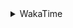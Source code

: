 <details>
 <summary>WakaTime</summary>

<!--START_SECTION:waka-->
![Profile Views](http://img.shields.io/badge/Profile%20Views-0-blue)

**🐱 My GitHub Data** 

> 🏆 582 Contributions in the Year 2021
 > 
> 📦 250.3 kB Used in GitHub's Storage 
 > 
> 🚫 Not Opted to Hire
 > 
> 📜 57 Public Repositories 
 > 
> 🔑 1 Private Repository 
 > 
**I'm an Early 🐤** 

```text
🌞 Morning    59 commits     ████░░░░░░░░░░░░░░░░░░░░░   17.3% 
🌆 Daytime    151 commits    ███████████░░░░░░░░░░░░░░   44.28% 
🌃 Evening    114 commits    ████████░░░░░░░░░░░░░░░░░   33.43% 
🌙 Night      17 commits     █░░░░░░░░░░░░░░░░░░░░░░░░   4.99%

```
📅 **I'm Most Productive on Wednesday** 

```text
Monday       47 commits     ███░░░░░░░░░░░░░░░░░░░░░░   13.78% 
Tuesday      46 commits     ███░░░░░░░░░░░░░░░░░░░░░░   13.49% 
Wednesday    70 commits     █████░░░░░░░░░░░░░░░░░░░░   20.53% 
Thursday     54 commits     ████░░░░░░░░░░░░░░░░░░░░░   15.84% 
Friday       43 commits     ███░░░░░░░░░░░░░░░░░░░░░░   12.61% 
Saturday     40 commits     ███░░░░░░░░░░░░░░░░░░░░░░   11.73% 
Sunday       41 commits     ███░░░░░░░░░░░░░░░░░░░░░░   12.02%

```


📊 **This Week I Spent My Time On** 

```text
⌚︎ Time Zone: Asia/Shanghai

💬 Programming Languages: 
Go                       2 hrs 18 mins       ██████░░░░░░░░░░░░░░░░░░░   26.74% 
JavaScript               1 hr 27 mins        ████░░░░░░░░░░░░░░░░░░░░░   16.91% 
YAML                     1 hr 20 mins        ███░░░░░░░░░░░░░░░░░░░░░░   15.46% 
Markdown                 1 hr 13 mins        ███░░░░░░░░░░░░░░░░░░░░░░   14.16% 
C++                      40 mins             ██░░░░░░░░░░░░░░░░░░░░░░░   7.84%

🔥 Editors: 
VS Code                  8 hrs 34 mins       ████████████████████████░   99.26% 
IntelliJ                 3 mins              ░░░░░░░░░░░░░░░░░░░░░░░░░   0.74%

🐱‍💻 Projects: 
vuepress-starter         2 hrs 24 mins       ███████░░░░░░░░░░░░░░░░░░   27.88% 
actions-starcharts       2 hrs 24 mins       ███████░░░░░░░░░░░░░░░░░░   27.83% 
leetcode                 1 hr 46 mins        █████░░░░░░░░░░░░░░░░░░░░   20.62% 
blog                     1 hr 8 mins         ███░░░░░░░░░░░░░░░░░░░░░░   13.27% 
cpp                      32 mins             █░░░░░░░░░░░░░░░░░░░░░░░░   6.24%

💻 Operating System: 
Windows                  8 hrs 38 mins       █████████████████████████   100.0%

```

**I Mostly Code in Go** 

```text
Go                       16 repos            ███████████░░░░░░░░░░░░░░   45.71% 
Java                     9 repos             ██████░░░░░░░░░░░░░░░░░░░   25.71% 
Python                   2 repos             █░░░░░░░░░░░░░░░░░░░░░░░░   5.71% 
Vue                      2 repos             █░░░░░░░░░░░░░░░░░░░░░░░░   5.71% 
Shell                    2 repos             █░░░░░░░░░░░░░░░░░░░░░░░░   5.71%

```


**Timeline**

![Chart not found](https://raw.githubusercontent.com/MaoLongLong/MaoLongLong/main/charts/bar_graph.png) 


 Last Updated on 20/11/2021
<!--END_SECTION:waka-->

</details>
